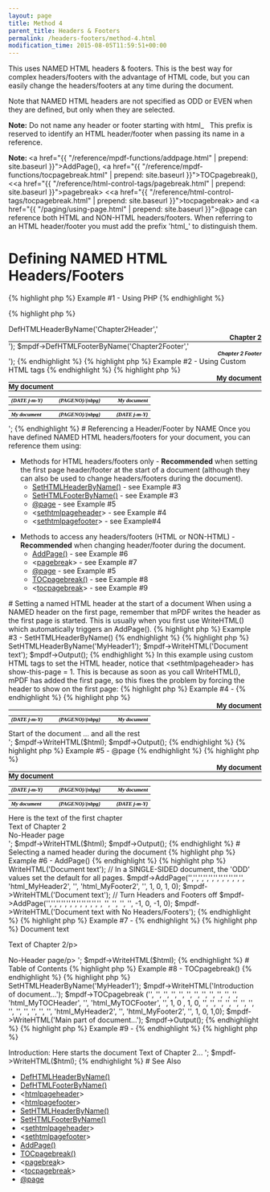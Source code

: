```yaml
---
layout: page
title: Method 4
parent_title: Headers & Footers
permalink: /headers-footers/method-4.html
modification_time: 2015-08-05T11:59:51+00:00
---
```


This uses <span class="smallblock">NAMED</span> <span class="smallblock">HTML</span> headers &amp; footers. This is the best way for complex headers/footers with the advantage of HTML code, but you can easily change the headers/footers at any time during the document.

Note that <span class="smallblock">NAMED</span> <span class="smallblock">HTML</span> headers are not specified as <span class="smallblock">ODD</span> or <span class="smallblock">EVEN</span> when they are defined, but only when they are selected.

<div class="alert alert-info" role="alert"><strong>Note:</strong> Do not name any header or footer starting with html_&nbsp;&nbsp; This prefix is reserved to identify an <span class="smallblock">HTML</span> header/footer when passing its name in a reference.</div>

<b>Note:&nbsp;</b><a href="{{ "/reference/mpdf-functions/addpage.html" | prepend: site.baseurl }}">AddPage()</a>, <a href="{{ "/reference/mpdf-functions/tocpagebreak.html" | prepend: site.baseurl }}">TOCpagebreak()</a>, &lt;<a href="{{ "/reference/html-control-tags/pagebreak.html" | prepend: site.baseurl }}">pagebrea</a>k&gt; &lt;<a href="{{ "/reference/html-control-tags/tocpagebreak.html" | prepend: site.baseurl }}">tocpagebreak</a>&gt; and <a href="{{ "/paging/using-page.html" | prepend: site.baseurl }}">@page</a> can reference both HTML and NON-HTML headers/footers. When referring to an HTML header/footer you must add the prefix 'html_' to distinguish them.

# Defining NAMED HTML Headers/Footers

{% highlight php %}
Example #1 - Using PHP
{% endhighlight %}

{% highlight php %}
<?php

$mpdf=new mPDF(); 

$mpdf->DefHTMLHeaderByName('Chapter2Header','<div style="text-align: right; border-bottom: 1px solid #000000; font-weight: bold; font-size: 10pt;">Chapter 2</div>');

$mpdf->DefHTMLFooterByName('Chapter2Footer','<div style="text-align: right; font-weight: bold; font-size: 8pt; font-style: italic;">Chapter 2 Footer</div>');
{% endhighlight %}

{% highlight php %}
Example #2 - Using Custom HTML tags
{% endhighlight %}

{% highlight php %}
<?php

$mpdf=new mPDF(); 

$html = '

<htmlpageheader name="myHeader1">

<div style="text-align: right; border-bottom: 1px solid #000000; font-weight: bold; font-size: 10pt;">My document</div>

</htmlpageheader>

<htmlpageheader name="myHeader2">

<div style="border-bottom: 1px solid #000000; font-weight: bold;  font-size: 10pt;">My document</div>

</htmlpageheader>

<htmlpagefooter name="myFooter1">

<table width="100%" style="vertical-align: bottom; font-family: serif; font-size: 8pt; 

    color: #000000; font-weight: bold; font-style: italic;"><tr>

    <td width="33%"><span style="font-weight: bold; font-style: italic;">{DATE j-m-Y}</span></td>

    <td width="33%" align="center" style="font-weight: bold; font-style: italic;">{PAGENO}/{nbpg}</td>

    <td width="33%" style="text-align: right; ">My document</td>

    </tr></table>

</htmlpagefooter>

<htmlpagefooter name="myFooter2">

<table width="100%" style="vertical-align: bottom; font-family: serif; font-size: 8pt; 

    color: #000000; font-weight: bold; font-style: italic;"><tr>

    <td width="33%"><span style="font-weight: bold; font-style: italic;">My document</span></td>

    <td width="33%" align="center" style="font-weight: bold; font-style: italic;">{PAGENO}/{nbpg}</td>

    <td width="33%" style="text-align: right; ">{DATE j-m-Y}</td>

    </tr></table>

</htmlpagefooter>

';
{% endhighlight %}

# Referencing a Header/Footer by NAME

Once you have defined <span class="smallblock">NAMED</span> <span class="smallblock">HTML</span> headers/footers for your document, you can reference them using:

<ul>
<li>Methods for <span class="smallblock">HTML</span> headers/footers only - <b>Recommended</b> when setting the first page header/footer at the start of a document (although they can also be used to change headers/footers during the document).
<ul>
<li><a href="{{ "/reference/mpdf-functions/sethtmlheaderbyname.html" | prepend: site.baseurl }}">SetHTMLHeaderByName()</a> - see Example #3&nbsp; </li>
<li><a href="{{ "/reference/mpdf-functions/sethtmlfooterbyname.html" | prepend: site.baseurl }}">SetHTMLFooterByName()</a> - see Example #3

</li>
<li><a href="{{ "/paging/using-page.html" | prepend: site.baseurl }}">@page</a> - see Example #5

</li>
<li>&lt;<a href="{{ "/reference/html-control-tags/sethtmlpageheader.html" | prepend: site.baseurl }}">sethtmlpageheader</a>&gt; - see Example #4

</li>
<li>&lt;<a href="{{ "/reference/html-control-tags/sethtmlpagefooter.html" | prepend: site.baseurl }}">sethtmlpagefooter</a>&gt; - see Example#4

</li>
</ul>
</li>
</ul>
<ul>
<li>Methods to access any headers/footers (<span class="smallblock">HTML</span> or <span class="smallblock">NON-HTML</span>) - <b>Recommended</b> when changing header/footer during the document.
<ul>
<li><a href="{{ "/reference/mpdf-functions/addpage.html" | prepend: site.baseurl }}">AddPage()</a> - see Example #6

</li>
<li>&lt;<a href="{{ "/reference/html-control-tags/pagebreak.html" | prepend: site.baseurl }}">pagebrea</a>k&gt; - see Example #7

</li>
<li><a href="{{ "/paging/using-page.html" | prepend: site.baseurl }}">@page</a> - see Example #5

</li>
<li><a href="{{ "/reference/mpdf-functions/tocpagebreak.html" | prepend: site.baseurl }}">TOCpagebreak()</a> - see Example #8</li>
<li>&lt;<a href="{{ "/reference/html-control-tags/tocpagebreak.html" | prepend: site.baseurl }}">tocpagebreak</a>&gt; - see Example #9</li>
</ul>
</li>
</ul>

# Setting a named HTML header at the start of a document

When using a <span class="smallblock">NAMED</span> header on the first page, remember that mPDF writes the header as the first page is started. This is usually when you first use WriteHTML() which automatically triggers an AddPage().

{% highlight php %}
Example #3 - SetHTMLHeaderByName()
{% endhighlight %}

{% highlight php %}
<?php

$mpdf = new mPDF();

// Define an HTML header named 'MyHeader1' here (as Example #1)

$mpdf->SetHTMLHeaderByName('MyHeader1');

$mpdf->WriteHTML('Document text');

$mpdf->Output();
{% endhighlight %}

In this example using custom HTML tags to set the <span class="smallblock">HTML</span> header, notice that &lt;sethtmlpageheader&gt; has <span class="parameter">show-this-page</span> = 1. This is because as soon as you call WriteHTML(), mPDF has added the first page, so this fixes the problem by forcing the header to show on the first page:

{% highlight php %}
Example #4 - <sethtmlpageheader>
{% endhighlight %}

{% highlight php %}
<?php

$mpdf = new mPDF();

$html = '

<htmlpageheader name="MyHeader1">

<div style="text-align: right; border-bottom: 1px solid #000000; font-weight: bold; font-size: 10pt;">My document</div>

</htmlpageheader>

<htmlpagefooter name="MyFooter1">

<table width="100%" style="vertical-align: bottom; font-family: serif; font-size: 8pt; 

    color: #000000; font-weight: bold; font-style: italic;"><tr>

    <td width="33%"><span style="font-weight: bold; font-style: italic;">{DATE j-m-Y}</span></td>

    <td width="33%" align="center" style="font-weight: bold; font-style: italic;">{PAGENO}/{nbpg}</td>

    <td width="33%" style="text-align: right; ">My document</td>

    </tr></table>

</htmlpagefooter>

<sethtmlpageheader name="MyHeader1" value="on" show-this-page="1" />

<sethtmlpagefooter name="MyFooter1" value="on" />

<div>Start of the document ... and all the rest</div>

';

$mpdf->WriteHTML($html);

$mpdf->Output();
{% endhighlight %}

{% highlight php %}
Example #5 - @page
{% endhighlight %}

{% highlight php %}
<?php

$mpdf=new mPDF(); 

$html = '

<html>

<head>

<style>

@page {

  size: auto;

  odd-header-name: html_MyHeader1;

  odd-footer-name: html_MyFooter1;

}

@page chapter2 {

    odd-header-name: html_MyHeader2;

    odd-footer-name: html_MyFooter2;

}

@page noheader {

    odd-header-name: _blank;

    odd-footer-name: _blank;

}

div.chapter2 {

    page-break-before: always;

    page: chapter2;

}

div.noheader {

    page-break-before: always;

    page: noheader;

}

</style>

</head>

<body>

<htmlpageheader name="MyHeader1">

<div style="text-align: right; border-bottom: 1px solid #000000; font-weight: bold; font-size: 10pt;">My document</div>

</htmlpageheader>

<htmlpageheader name="MyHeader2">

<div style="border-bottom: 1px solid #000000; font-weight: bold;  font-size: 10pt;">My document</div>

</htmlpageheader>

<htmlpagefooter name="MyFooter1">

<table width="100%" style="vertical-align: bottom; font-family: serif; font-size: 8pt; 

    color: #000000; font-weight: bold; font-style: italic;"><tr>

    <td width="33%"><span style="font-weight: bold; font-style: italic;">{DATE j-m-Y}</span></td>

    <td width="33%" align="center" style="font-weight: bold; font-style: italic;">{PAGENO}/{nbpg}</td>

    <td width="33%" style="text-align: right; ">My document</td>

    </tr></table>

</htmlpagefooter>

<htmlpagefooter name="MyFooter2">

<table width="100%" style="vertical-align: bottom; font-family: serif; font-size: 8pt; 

    color: #000000; font-weight: bold; font-style: italic;"><tr>

    <td width="33%"><span style="font-weight: bold; font-style: italic;">My document</span></td>

    <td width="33%" align="center" style="font-weight: bold; font-style: italic;">{PAGENO}/{nbpg}</td>

    <td width="33%" style="text-align: right; ">{DATE j-m-Y}</td>

    </tr></table>

</htmlpagefooter>

<div>Here is the text of the first chapter</div>

<div class="chapter2">Text of Chapter 2</div>

<div class="noheader">No-Header page</div>

</body></html>

';

$mpdf->WriteHTML($html);

$mpdf->Output();
{% endhighlight %}

# Selecting a named header during the document

{% highlight php %}
Example #6 - AddPage()
{% endhighlight %}

{% highlight php %}
<?php

$mpdf->WriteHTML('Document text');

// In a SINGLE-SIDED document, the 'ODD' values set the default for all pages.

$mpdf->AddPage('','','','','','','','','','','', 'html_MyHeader2', '', 'html_MyFooter2', '', 1, 0, 1, 0);

$mpdf->WriteHTML('Document text');

// Turn Headers and Footers off

$mpdf->AddPage('','','','','','','','','','','', '', '', '', '', -1, 0, -1, 0);

$mpdf->WriteHTML('Document text with No Headers/Footers');
{% endhighlight %}

{% highlight php %}
Example #7 - 

{% endhighlight %}

{% highlight php %}
<?php

$html = '

<p>Document text

<p>Text of Chapter 2/p>

<!-- TO TURN HEADER/FOOTER OFF FOR A NEW PAGE -->

<pagebreak odd-header-value="off" odd-footer-value="off" />

<p>No-Header page/p>

';

$mpdf->WriteHTML($html);
{% endhighlight %}

# Table of Contents

{% highlight php %}
Example #8 - TOCpagebreak()
{% endhighlight %}

{% highlight php %}
<?php

$mpdf = new mPDF();

// Define HTML headers here named 'MyHeader1', 'MyTOCHeader', 'MyTOCFooter', 'MyHeader2', 'MyFooter2' (as Example #1)

$mpdf->SetHTMLHeaderByName('MyHeader1');

$mpdf->WriteHTML('Introduction of document...');

$mpdf->TOCpagebreak ('', '', '', '', '', '', '', '', '', '', '', '', 'html_MyTOCHeader', '', 'html_MyTOCFooter', '', 1, 0 , 1, 0, '', '', '', '', '', '', '', '', '', '', '', '', '', 'html_MyHeader2', '', 'html_MyFooter2', '', 1, 0,  1,0); 

$mpdf->WriteHTML('Main part of document...');

$mpdf->Output();
{% endhighlight %}

{% highlight php %}
Example #9 - <tocpagebreak>
{% endhighlight %}

{% highlight php %}
<?php

$html = '

<!-- Define HTML headers etc  here named 'MyHeader1', 'MyTOCHeader', 'MyTOCFooter', 'MyHeader2', 'MyFooter2' (as Example #2) -->

<p>Introduction: Here starts the document

<tocpagebreak toc-odd-header-name='html_MyTOCHeader' toc-odd-footer-name='html_MyTOCFooter' toc-odd-header-value="1" toc-odd-footer-value="1"odd-header-name='html_MyHeader2' odd-header-value="1"  odd-footer-name='html_MyFooter2' odd-footer-value="1" />

Text of Chapter 2... 

';

$mpdf->WriteHTML($html);
{% endhighlight %}

# See Also

<ul>
<li class="manual_boxlist"><a href="{{ "/reference/mpdf-functions/defhtmlheaderbyname.html" | prepend: site.baseurl }}">DefHTMLHeaderByName()</a></li>
<li class="manual_boxlist"><a href="{{ "/reference/mpdf-functions/defhtmlfooterbyname.html" | prepend: site.baseurl }}">DefHTMLFooterByName()</a></li>
<li class="manual_boxlist">&lt;<a href="{{ "/reference/html-control-tags/htmlpageheader.html" | prepend: site.baseurl }}">htmlpageheader</a>&gt;</li>
<li class="manual_boxlist">&lt;<a href="{{ "/reference/html-control-tags/htmlpagefooter.html" | prepend: site.baseurl }}">htmlpagefooter</a>&gt;</li>
<li class="manual_boxlist"><a href="{{ "/reference/mpdf-functions/sethtmlheaderbyname.html" | prepend: site.baseurl }}">SetHTMLHeaderByName()</a></li>
<li class="manual_boxlist"><a href="{{ "/reference/mpdf-functions/sethtmlfooterbyname.html" | prepend: site.baseurl }}">SetHTMLFooterByName()</a></li>
<li class="manual_boxlist">&lt;<a href="{{ "/reference/html-control-tags/sethtmlpageheader.html" | prepend: site.baseurl }}">sethtmlpageheader</a>&gt;</li>
<li class="manual_boxlist">&lt;<a href="{{ "/reference/html-control-tags/sethtmlpagefooter.html" | prepend: site.baseurl }}">sethtmlpagefooter</a>&gt;</li>
<li class="manual_boxlist"><a href="{{ "/reference/mpdf-functions/addpage.html" | prepend: site.baseurl }}">AddPage()</a></li>
<li class="manual_boxlist"><a href="{{ "/reference/mpdf-functions/tocpagebreak.html" | prepend: site.baseurl }}">TOCpagebreak()</a></li>
<li class="manual_boxlist">&lt;<a href="{{ "/reference/html-control-tags/pagebreak.html" | prepend: site.baseurl }}">pagebrea</a>k&gt;</li>
<li class="manual_boxlist">&lt;<a href="{{ "/reference/html-control-tags/tocpagebreak.html" | prepend: site.baseurl }}">tocpagebreak</a>&gt;</li>
<li class="manual_boxlist"><a href="{{ "/paging/using-page.html" | prepend: site.baseurl }}">@page</a></li>
</ul>

